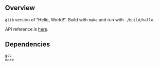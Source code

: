 ## Overview

`glib` version of "Hello, World!". Build with `make` and run with
`./build/hello`.

API reference is <a href="https://docs.gtk.org/glib/">here</a>.

## Dependencies

```
gcc
make
```
